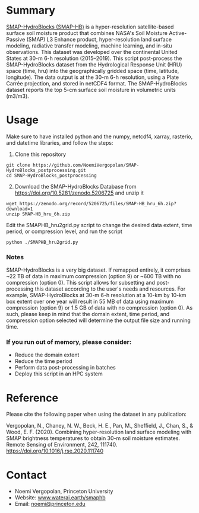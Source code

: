 # Summary
[SMAP-HydroBlocks (SMAP-HB)](https://waterai.earth/smaphb/) is a hyper-resolution satellite-based surface soil moisture product that combines NASA's Soil Moisture Active-Passive (SMAP) L3 Enhance product, hyper-resolution land surface modeling, radiative transfer modeling, machine learning, and in-situ observations. This dataset was developed over the continental United States at 30-m 6-h resolution (2015–2019). This script post-process the SMAP-HydroBlocks dataset from the Hydrological Response Unit (HRU) space (time, hru) into the geographically gridded space (time, latitude, longitude). The data output is at the 30-m 6-h resolution, using a Plate Carrée projection, and stored in netCDF4 format. The SMAP-HydroBlocks dataset reports the top 5-cm surface soil moisture in volumetric units (m3/m3).

# Usage
Make sure to have installed python and the numpy, netcdf4, xarray, rasterio, and datetime libraries, and follow the steps:

1. Clone this repository
```
git clone https://github.com/NoemiVergopolan/SMAP-HydroBlocks_postprocessing.git
cd SMAP-HydroBlocks_postprocessing
```

2. Download the SMAP-HydroBlocks Database from https://doi.org/10.5281/zenodo.5206725 and unzip it
 ```
 wget https://zenodo.org/record/5206725/files/SMAP-HB_hru_6h.zip?download=1
 unzip SMAP-HB_hru_6h.zip
 ```

Edit the SMAPHB_hru2grid.py script to change the desired data extent, time period, or compression level, and run the script
```
python ./SMAPHB_hru2grid.py
```

### Notes
SMAP-HydroBlocks is a very big dataset. If remapped entirely, it comprises ~22 TB of data in maximum compression (option 9) or ~600 TB with no compression (option 0). This script allows for subsetting and post-processing this dataset according to the user's needs and resources. For example, SMAP-HydroBlocks at 30-m 6-h resolution at a 10-km by 10-km box extent over one year will result in 55 MB of data using maximum compression (option 9) or 1.5 GB of data with no compression (option 0). As such, please keep in mind that the domain extent, time period, and compression option selected will determine the output file size and running time.

### If you run out of memory, please consider:
 - Reduce the domain extent
 - Reduce the time period
 - Perform data post-processing in batches
 - Deploy this script in an HPC system

# Reference

Please cite the following paper when using the dataset in any publication:

Vergopolan, N., Chaney, N. W., Beck, H. E., Pan, M., Sheffield, J., Chan, S., & Wood, E. F. (2020). Combining hyper-resolution land surface modeling with SMAP brightness temperatures to obtain 30-m soil moisture estimates. Remote Sensing of Environment, 242, 111740. https://doi.org/10.1016/j.rse.2020.111740

# Contact
 - Noemi Vergopolan, Princeton University
 - Website: www.waterai.earth/smaphb
 - Email: noemi@princeton.edu
